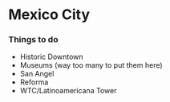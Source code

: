 # Mexico City

### Things to do

- Historic Downtown
- Museums (way too many to put them here)
- San Angel
- Reforma
- WTC/Latinoamericana Tower